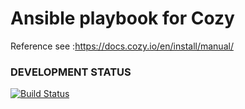 # Ansible playbook for Cozy
Reference see :https://docs.cozy.io/en/install/manual/


### DEVELOPMENT STATUS
[![Build Status](https://travis-ci.org/ebesson/ansible-cozy-playbook.svg?branch=master)](https://travis-ci.org/ebesson/ansible-cozy-playbook.svg?branch=master)
